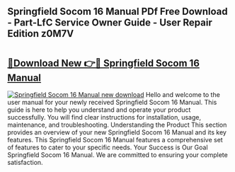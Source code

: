 ## Springfield Socom 16 Manual PDf Free Download - Part-LfC Service Owner Guide - User Repair Edition z0M7V

# <h2><a href="http://bc6211.oget.top/?id=Springfield+Socom+16+Manual">🔗Download New 👉🔴 Springfield Socom 16 Manual</a></h2>

[![Springfield Socom 16 Manual new download](https://i.imgur.com/5g1atiW.png)](http://bc6211.oget.top/?id=Springfield+Socom+16+Manual)
Hello and welcome to the user manual for your newly received Springfield Socom 16 Manual. This guide is here to help you understand and operate your product successfully. You will find clear instructions for installation, usage, maintenance, and troubleshooting. Understanding the Product This section provides an overview of your new Springfield Socom 16 Manual and its key features. This Springfield Socom 16 Manual features a comprehensive set of features to cater to your specific needs. Your Success is Our Goal Springfield Socom 16 Manual. We are committed to ensuring your complete satisfaction.

